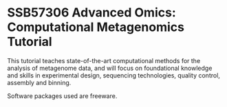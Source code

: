 # SSB57306 Advanced Omics: Computational Metagenomics Tutorial

This tutorial teaches state-of-the-art computational methods for the analysis of metagenome data, and will focus on foundational knowledge and skills in experimental design, sequencing technologies, quality control, assembly and binning.

Software packages used are freeware.
